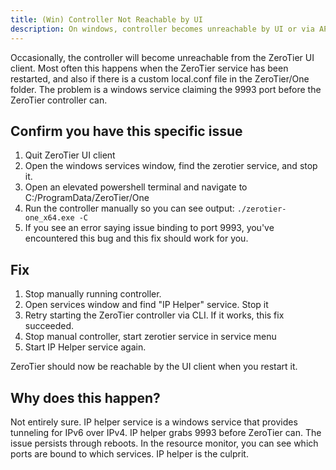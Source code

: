 ```yaml
---
title: (Win) Controller Not Reachable by UI
description: On windows, controller becomes unreachable by UI or via API. This is a known issue and how to work around it.
---
```


Occasionally, the controller will become unreachable from the ZeroTier UI client. Most often this happens when the ZeroTier service has been restarted, and also if there is a custom local.conf file in the ZeroTier/One folder. The problem is a windows service claiming the 9993 port before the ZeroTier controller can.

## Confirm you have this specific issue

1. Quit ZeroTier UI client
2. Open the windows services window, find the zerotier service, and stop it.
3. Open an elevated powershell terminal and navigate to C:/ProgramData/ZeroTier/One
4. Run the controller manually so you can see output: `./zerotier-one_x64.exe -C`
5. If you see an error saying issue binding to port 9993, you've encountered this bug and this fix should work for you.

## Fix
1. Stop manually running controller.
2. Open services window and find "IP Helper" service. Stop it
3. Retry starting the ZeroTier controller via CLI. If it works, this fix succeeded. 
4. Stop manual controller, start zerotier service in service menu
5. Start IP Helper service again.

ZeroTier should now be reachable by the UI client when you restart it.

## Why does this happen?
Not entirely sure. IP helper service is a windows service that provides tunneling for IPv6 over IPv4. IP helper grabs 9993 before ZeroTier can. The issue persists through reboots. In the resource monitor, you can see which ports are bound to which services. IP helper is the culprit.